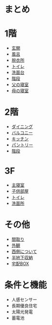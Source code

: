 # まとめ

# 1階
  * [玄関](1階/玄関.md)
  * [風呂](1階/風呂.md)
  * [脱衣所](1階/脱衣所.md)
  * [トイレ](1階/トイレ.md)
  * [洗面台](1階/洗面台.md)
  * [階段](1階/階段.md)
  * [父の寝室](1階/父の寝室.md)
  * [母の寝室](1階/母の寝室.md)


# 2階

  * [ダイニング](2階/ダイニング.md)
  * [バルコニー](2階/バルコニー.md)
  * [キッチン](2階/キッチン.md)
  * [パントリー](2階/パントリー.md)
  * [階段](2階/階段.md)

# 3F

  * [主寝室](3階/主寝室.md)
  * [子供部屋](3階/子供部屋.md)
  * [トイレ](3階/トイレ.md)
  * [洗面所](3階/洗面所.md)

# その他
  * [間取り](その他/間取り.md)
  * [外観](その他/外観.md)
  * [西側について](その他/西側について.md)
  * [半地下収納](その他/半地下収納.md)
  * [宅配BOX](https://images.app.goo.gl/oEbhnVwYewpP8vKE8)

# 条件と機能
  * 人感センサー
  * 長期優良住宅
  * 太陽光発電
  * 蓄電池


